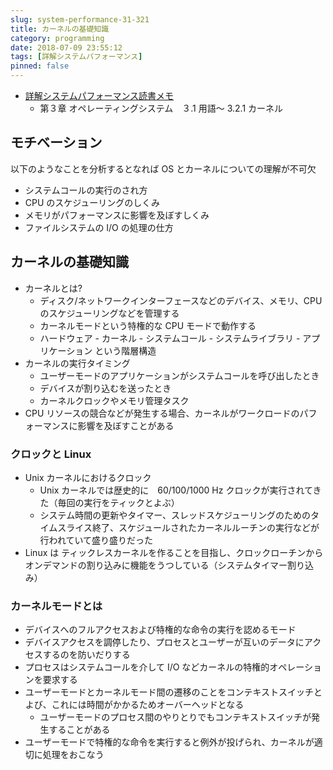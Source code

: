 ```yaml
---
slug: system-performance-31-321
title: カーネルの基礎知識
category: programming
date: 2018-07-09 23:55:12
tags: [詳解システムパフォーマンス]
pinned: false
---
```


- [詳解システムパフォーマンス読書メモ](https://amzn.to/2CS2IUE)
  - 第３章 オペレーティングシステム　３.1 用語〜 3.2.1 カーネル

## モチベーション

以下のようなことを分析するとなれば OS とカーネルについての理解が不可欠

- システムコールの実行のされ方
- CPU のスケジューリングのしくみ
- メモリがパフォーマンスに影響を及ぼすしくみ
- ファイルシステムの I/O の処理の仕方

## カーネルの基礎知識

- カーネルとは?
  - ディスク/ネットワークインターフェースなどのデバイス、メモリ、CPU のスケジューリングなどを管理する
  - カーネルモードという特権的な CPU モードで動作する
  - ハードウェア - カーネル - システムコール - システムライブラリ - アプリケーション という階層構造
- カーネルの実行タイミング
  - ユーザーモードのアプリケーションがシステムコールを呼び出したとき
  - デバイスが割り込むを送ったとき
  - カーネルクロックやメモリ管理タスク
- CPU リソースの競合などが発生する場合、カーネルがワークロードのパフォーマンスに影響を及ぼすことがある

### クロックと Linux 

- Unix カーネルにおけるクロック
  - Unix カーネルでは歴史的に　60/100/1000 Hz クロックが実行されてきた（毎回の実行をティックとよぶ）
  - システム時間の更新やタイマー、スレッドスケジューリングのためのタイムスライス終了、スケジュールされたカーネルルーチンの実行などが行われていて盛り盛りだった
- Linux は ティックレスカーネルを作ることを目指し、クロックローチンからオンデマンドの割り込みに機能をうつしている（システムタイマー割り込み）

### カーネルモードとは

- デバイスへのフルアクセスおよび特権的な命令の実行を認めるモード
- デバイスアクセスを調停したり、プロセスとユーザーが互いのデータにアクセスするのを防いだりする
- プロセスはシステムコールを介して I/O などカーネルの特権的オペレーションを要求する
- ユーザーモードとカーネルモード間の遷移のことをコンテキストスイッチとよび、これには時間がかかるためオーバーヘッドとなる
  - ユーザーモードのプロセス間のやりとりでもコンテキストスイッチが発生することがある
- ユーザーモードで特権的な命令を実行すると例外が投げられ、カーネルが適切に処理をおこなう
